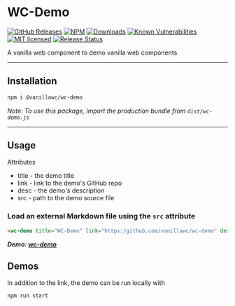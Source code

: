 <h1>WC-Demo</h1>

[![GitHub Releases](https://img.shields.io/github/release/vanillawc/wc-demo.svg)](https://github.com/vanillawc/wc-demo/releases)
[![NPM](https://badgen.net/npm/v/@vanillawc/wc-demo)](https://www.npmjs.com/package/@vanillawc/wc-demo)
[![Downloads](https://badgen.net/npm/dt/@vanillawc/wc-demo)](https://www.npmjs.com/package/@vanillawc/wc-demo)
[![Known Vulnerabilities](https://snyk.io/test/npm/@vanillawc/wc-demo/badge.svg)](https://snyk.io/test/npm/@vanillawc/wc-demo)
[![MIT licensed](https://img.shields.io/badge/license-MIT-blue.svg)](https://raw.githubusercontent.com/vanillawc/wc-demo/master/LICENSE)
[![Release Status](https://github.com/vanillawc/wc-demo/workflows/Release/badge.svg)](https://github.com/vanillawc/wc-demo/actions)

A vanilla web component to demo vanilla web components

 <!-- TODO: Add video graphic here -->

-----

## Installation

```sh
npm i @vanillawc/wc-demo
```

*Note: To use this package, import the production bundle from `dist/wc-demo.js`*

-----

## Usage

Attributes
- title - the demo title
- link - link to the demo's GitHub repo
- desc - the demo's description
- src - path to the demo source file

### Load an external Markdown file using the `src` attribute

```html
<wc-demo title="WC-Demo" link="https:/github.com/vanillawc/wc-demo" desc="Basic Usage" src="assets/demo.html"></wc-demo>
```

***Demo: [wc-demo][]***

## Demos

In addition to the link, the demo can be run locally with

```sh
npm run start
```

[wc-demo]: https://vanillawc.github.io/wc-demo/demo/index.html
